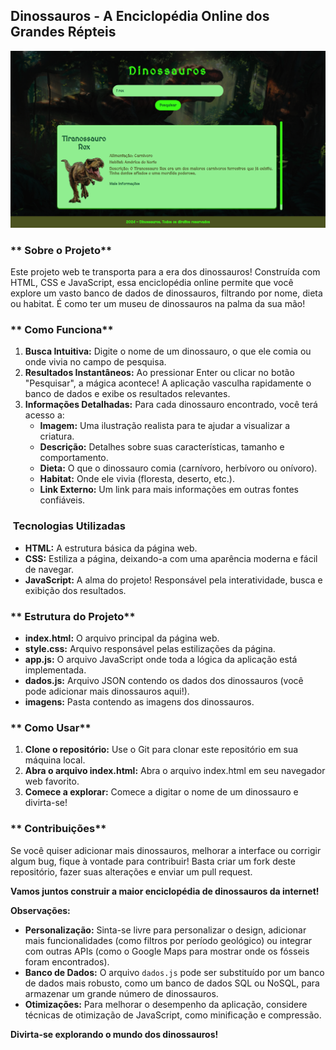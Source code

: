 ## **Dinossauros - A Enciclopédia Online dos Grandes Répteis**

<img src="imagens/Projeto.png">

### ** Sobre o Projeto**

Este projeto web te transporta para a era dos dinossauros!  Construída com HTML, CSS e JavaScript, essa enciclopédia online permite que você explore um vasto banco de dados de dinossauros, filtrando por nome, dieta ou habitat. É como ter um museu de dinossauros na palma da sua mão!

### ** Como Funciona**

1. **Busca Intuitiva:** Digite o nome de um dinossauro, o que ele comia ou onde vivia no campo de pesquisa.
2. **Resultados Instantâneos:** Ao pressionar Enter ou clicar no botão "Pesquisar", a mágica acontece! A aplicação vasculha rapidamente o banco de dados e exibe os resultados relevantes.
3. **Informações Detalhadas:** Para cada dinossauro encontrado, você terá acesso a:
    * **Imagem:** Uma ilustração realista para te ajudar a visualizar a criatura.
    * **Descrição:** Detalhes sobre suas características, tamanho e comportamento.
    * **Dieta:** O que o dinossauro comia (carnívoro, herbívoro ou onívoro).
    * **Habitat:** Onde ele vivia (floresta, deserto, etc.).
    * **Link Externo:** Um link para mais informações em outras fontes confiáveis.

### **️ Tecnologias Utilizadas**

* **HTML:** A estrutura básica da página web.
* **CSS:** Estiliza a página, deixando-a com uma aparência moderna e fácil de navegar.
* **JavaScript:** A alma do projeto! Responsável pela interatividade, busca e exibição dos resultados.

### ** Estrutura do Projeto**

* **index.html:** O arquivo principal da página web.
* **style.css:** Arquivo responsável pelas estilizações da página.
* **app.js:** O arquivo JavaScript onde toda a lógica da aplicação está implementada.
* **dados.js:** Arquivo JSON contendo os dados dos dinossauros (você pode adicionar mais dinossauros aqui!).
* **imagens:** Pasta contendo as imagens dos dinossauros.

### ** Como Usar**

1. **Clone o repositório:** Use o Git para clonar este repositório em sua máquina local.
2. **Abra o arquivo index.html:** Abra o arquivo index.html em seu navegador web favorito.
3. **Comece a explorar:** Comece a digitar o nome de um dinossauro e divirta-se!

### ** Contribuições**

Se você quiser adicionar mais dinossauros, melhorar a interface ou corrigir algum bug, fique à vontade para contribuir! Basta criar um fork deste repositório, fazer suas alterações e enviar um pull request.

**Vamos juntos construir a maior enciclopédia de dinossauros da internet!** 

**Observações:**

* **Personalização:** Sinta-se livre para personalizar o design, adicionar mais funcionalidades (como filtros por período geológico) ou integrar com outras APIs (como o Google Maps para mostrar onde os fósseis foram encontrados).
* **Banco de Dados:** O arquivo `dados.js` pode ser substituído por um banco de dados mais robusto, como um banco de dados SQL ou NoSQL, para armazenar um grande número de dinossauros.
* **Otimizações:** Para melhorar o desempenho da aplicação, considere técnicas de otimização de JavaScript, como minificação e compressão.

**Divirta-se explorando o mundo dos dinossauros!**
